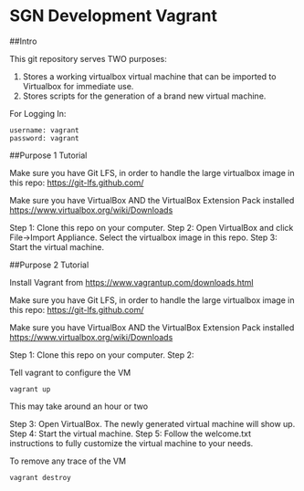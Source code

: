 # SGN Development Vagrant

##Intro

This git repository serves TWO purposes:

1) Stores a working virtualbox virtual machine that can be imported to Virtualbox for immediate use.
2) Stores scripts for the generation of a brand new virtual machine.

For Logging In:
```
username: vagrant
password: vagrant
```

##Purpose 1 Tutorial

Make sure you have Git LFS, in order to handle the large virtualbox image in this repo: https://git-lfs.github.com/

Make sure you have VirtualBox AND the VirtualBox Extension Pack installed
https://www.virtualbox.org/wiki/Downloads

Step 1: Clone this repo on your computer.
Step 2: Open VirtualBox and click File->Import Appliance. Select the virtualbox image in this repo.
Step 3: Start the virtual machine.

##Purpose 2 Tutorial

Install Vagrant from https://www.vagrantup.com/downloads.html 

Make sure you have Git LFS, in order to handle the large virtualbox image in this repo: https://git-lfs.github.com/

Make sure you have VirtualBox AND the VirtualBox Extension Pack installed
https://www.virtualbox.org/wiki/Downloads

Step 1: Clone this repo on your computer.
Step 2:

Tell vagrant to configure the VM
```
vagrant up
```
This may take around an hour or two

Step 3: Open VirtualBox. The newly generated virtual machine will show up.
Step 4: Start the virtual machine.
Step 5: Follow the welcome.txt instructions to fully customize the virtual machine to your needs.

To remove any trace of the VM
```
vagrant destroy
```

